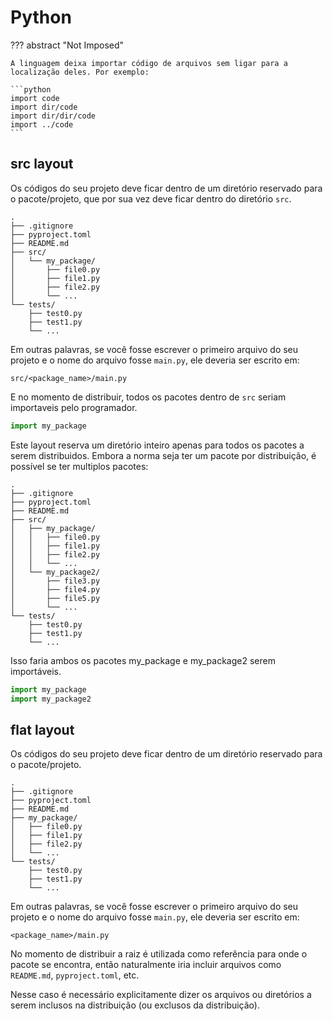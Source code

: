 # Python

??? abstract "Not Imposed"

    A linguagem deixa importar código de arquivos sem ligar para a localização deles. Por exemplo:
    
    ```python
    import code
    import dir/code
    import dir/dir/code
    import ../code
    ```

## src layout

Os códigos do seu projeto deve ficar dentro de um diretório reservado para o pacote/projeto, que por sua vez deve ficar dentro do diretório `src`.  
    
```
.
├── .gitignore
├── pyproject.toml
├── README.md
├── src/
│   └── my_package/
│       ├── file0.py
│       ├── file1.py
│       ├── file2.py
│       └── ...
└── tests/
    ├── test0.py
    ├── test1.py
    └── ...
```

Em outras palavras, se você fosse escrever o primeiro arquivo do seu projeto e o nome do arquivo fosse `main.py`, ele deveria ser escrito em:  

```
src/<package_name>/main.py
```

E no momento de distribuir, todos os pacotes dentro de `src` seriam importaveis pelo programador.  

```python
import my_package
```

Este layout reserva um diretório inteiro apenas para todos os pacotes a serem distribuidos. Embora a norma seja ter um pacote por distribuição, é possível se ter multiplos pacotes:  

```
.
├── .gitignore
├── pyproject.toml
├── README.md
├── src/
│   ├── my_package/
│   │   ├── file0.py
│   │   ├── file1.py
│   │   ├── file2.py
│   │   └── ...
│   └── my_package2/
│       ├── file3.py
│       ├── file4.py
│       ├── file5.py
│       └── ...
└── tests/
    ├── test0.py
    ├── test1.py
    └── ...
```

Isso faria ambos os pacotes my_package e my_package2 serem importáveis.  

```python
import my_package
import my_package2
```

## flat layout

Os códigos do seu projeto deve ficar dentro de um diretório reservado para o pacote/projeto.  
    
```
.
├── .gitignore
├── pyproject.toml
├── README.md
├── my_package/
│   ├── file0.py
│   ├── file1.py
│   ├── file2.py
│   └── ...
└── tests/
    ├── test0.py
    ├── test1.py
    └── ...
```

Em outras palavras, se você fosse escrever o primeiro arquivo do seu projeto e o nome do arquivo fosse `main.py`, ele deveria ser escrito em:  

```
<package_name>/main.py
```

No momento de distribuir a raiz é utilizada como referência para onde o pacote se encontra, então naturalmente iria incluir arquivos como `README.md`, `pyproject.toml`, etc.  

Nesse caso é necessário explicitamente dizer os arquivos ou diretórios a serem inclusos na distribuição (ou exclusos da distribuição).  